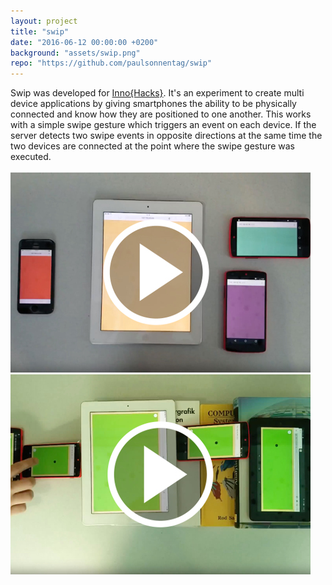 ```yaml
---
layout: project
title: "swip"
date: "2016-06-12 00:00:00 +0200"
background: "assets/swip.png"
repo: "https://github.com/paulsonnentag/swip"
---
```


<div class="project-description">
Swip was developed for <a href="http://www.inno-hacks.de/">Inno{Hacks}</a>. It's an experiment to create multi device applications by giving smartphones
the ability to be physically connected and know how they are positioned to one another.
This works with a simple swipe gesture which triggers an event on each device.
If the server detects two swipe events in opposite directions at the same time
the two devices are connected at the point where the swipe gesture was executed.
</div>


<br>

<div class="image-list">
  <a href="https://www.youtube.com/watch?v=qXOwT0ieOgw"><img src="/assets/swip-thumbnail-1.jpg"></a>
  <a href="https://www.youtube.com/watch?v=ZE0gxa-p8HY"><img src="/assets/swip-thumbnail-2.jpg"></a>
</div>
